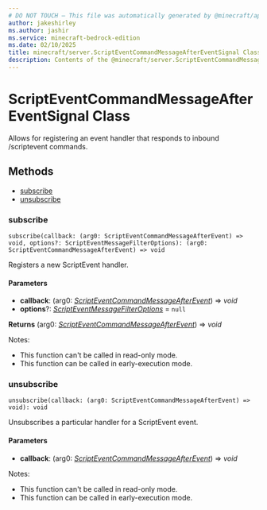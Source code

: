 ```yaml
---
# DO NOT TOUCH — This file was automatically generated by @minecraft/api-docs-generator, to report problems file an issue at https://github.com/Mojang/minecraft-scripting-libraries
author: jakeshirley
ms.author: jashir
ms.service: minecraft-bedrock-edition
ms.date: 02/10/2025
title: minecraft/server.ScriptEventCommandMessageAfterEventSignal Class
description: Contents of the @minecraft/server.ScriptEventCommandMessageAfterEventSignal class.
---
```

# ScriptEventCommandMessageAfterEventSignal Class

Allows for registering an event handler that responds to inbound /scriptevent commands.

## Methods
- [subscribe](#subscribe)
- [unsubscribe](#unsubscribe)

### **subscribe**
`
subscribe(callback: (arg0: ScriptEventCommandMessageAfterEvent) => void, options?: ScriptEventMessageFilterOptions): (arg0: ScriptEventCommandMessageAfterEvent) => void
`

Registers a new ScriptEvent handler.

#### **Parameters**
- **callback**: (arg0: [*ScriptEventCommandMessageAfterEvent*](ScriptEventCommandMessageAfterEvent.md)) => *void*
- **options**?: [*ScriptEventMessageFilterOptions*](ScriptEventMessageFilterOptions.md) = `null`

**Returns** (arg0: [*ScriptEventCommandMessageAfterEvent*](ScriptEventCommandMessageAfterEvent.md)) => *void*
  
Notes:
- This function can't be called in read-only mode.
- This function can be called in early-execution mode.

### **unsubscribe**
`
unsubscribe(callback: (arg0: ScriptEventCommandMessageAfterEvent) => void): void
`

Unsubscribes a particular handler for a ScriptEvent event.

#### **Parameters**
- **callback**: (arg0: [*ScriptEventCommandMessageAfterEvent*](ScriptEventCommandMessageAfterEvent.md)) => *void*
  
Notes:
- This function can't be called in read-only mode.
- This function can be called in early-execution mode.
